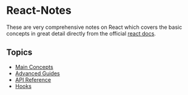 # React-Notes

These are very comprehensive notes on React which covers the basic concepts in great detail directly from the official [react docs](https://reactjs.org/docs/).

## Topics
- [Main Concepts](https://github.com/Chaitanya31612/React-Notes/blob/master/Main-Concepts.md)
- [Advanced Guides](https://github.com/Chaitanya31612/React-Notes/blob/master/Advanced-Guides.md)
- [API Reference](https://github.com/Chaitanya31612/React-Notes/blob/master/Api-Reference.md)
- [Hooks](https://github.com/Chaitanya31612/React-Notes/blob/master/Hooks.md)

